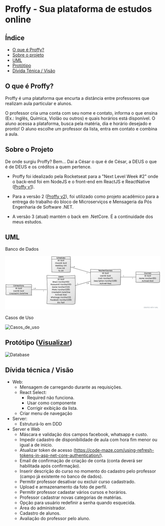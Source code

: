 # Proffy - Sua plataforma de estudos online

## Índice

- [O que é Proffy?](#o_que_e_proffy)
- [Sobre o projeto](#sobre_o_projeto)
- [UML](#uml)
- [Protótipo](#prototipo)
- [Dívida Ténica / Visão](#divida_tecnica)

<a id="o_que_e_proffy"></a>

## O que é Proffy?

Proffy é uma plataforma que encurta a distância entre professores que realizam aula particular e alunos.

O professor cria uma conta com seu nome e contato, informa o que ensina (Ex.: Inglês, Química, Violão ou outros) e quais horários está disponível. O aluno acessa a plataforma, busca pela matéria, dia e horário desejado e pronto! O aluno escolhe um professor da lista, entra em contato e combina a aula.

<a id="sobre_o_projeto"></a>

## Sobre o Projeto

De onde surgiu Proffy? Bem... Dai a César o que é de César, a DEUS o que é de DEUS e os créditos a quem pertence.

- Proffy foi idealizado pela Rocketseat para a "Next Level Week #2" onde o back-end foi em NodeJS e o front-end em ReactJS e ReactNative ([Proffy v1](https://github.com/gonribeiro/Proffy/releases/tag/v1.0.0)). 

- Para a versão 2 ([Proffy v2](https://github.com/gonribeiro/Proffy/releases/tag/v2.0.0)), foi utilizado como projeto acadêmico para a entrega do trabalho do bloco de Microserviços e Mensageria da Pós Engenharia de Software .NET.

- A versão 3 (atual) mantém o back em .NetCore. É a continuidade dos meus estudos.

<a id="uml"></a>

## UML

Banco de Dados

![Banco_de_dados](docs/images/banco_de_dados.jpg)

Casos de Uso

![Casos_de_uso](docs/images/casos_de_uso.jpg)

<a id="prototipo"></a>

## Protótipo ([Visualizar](https://www.figma.com/file/gqUWbhU9Us0tVVPkmrWZrx/Proffy-Web?node-id=308122%3A1))

![Database](docs/images/layout.jpg)

<a id="divida_tecnica"></a>

## Dívida técnica / Visão

- Web:
    - Mensagem de carregando durante as requisições.
    - React Select: 
        - Required não funciona.
        - Usar como componente
        - Corrigir exibição da lista.
    - Criar menu de navegação
- Server: 
    - Estruturá-lo em DDD
- Server e Web
    - Máscara e validação dos campos facebook, whatsapp e custo.
    - Impedir cadastro de disponibilidade de aula com hora fim menor ou igual a de inicio.
    - Atualizar token de acesso (https://code-maze.com/using-refresh-tokens-in-asp-net-core-authentication/).
    - Email de confirmação de criação de conta (conta deverá ser habilitada após confirmação).
    - Inserir descrição do curso no momento do cadastro pelo professor (campo já existente no banco de dados).
    - Permitir professor desativar ou excluir curso cadastrado.
    - Upload e armazenamento da foto de perfil.
    - Permitir professor cadastar vários cursos e horários.
    - Professor cadastrar novas categorias de matérias.
    - Opção para usuário redefinir a senha quando esquecida. 
    - Área do administrador.
    - Cadastro de alunos.
    - Avaliação do professor pelo aluno.
